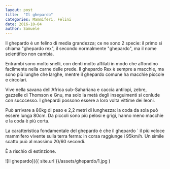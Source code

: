 ```yaml
---
layout: post
title:  "Il ghepardo"
categories: Mammiferi, Felini
date: 2016-10-04
author: Samuele
---
```

Il ghepardo &egrave; un felino di media grandezza; ce ne sono 2 specie: il primo si chiama "ghepardo rex", il secondo normalmente "ghepardo", ma il nome scientifico non cambia.

Entrambi sono molto snelli, con denti molto affilati in modo che affondino facilmente nella carne delle prede. Il ghepardo Rex &egrave; sempre a macchie, ma sono pi&ugrave; lunghe che larghe, mentre il ghepardo comune ha macchie piccole e circolari.

Vive nella savana dell'Africa sub-Sahariana e caccia antilopi, zebre, gazzelle di Thomson e Gnu, ma solo la met&agrave; degli inseguimenti si conlude con succcesso.
I ghepardi possono essere a loro volta vittime dei leoni.

Pu&ograve; arrivare a 80kg di peso e 2,2 metri di lunghezza: la coda da sola pu&ograve; essere lunga 80cm.
Da piccoli sono pi&ugrave; pelosi e grigi, hanno meno macchie e la coda &egrave; pi&ugrave; corta.

La caratteristica fondamentale del ghepardo &egrave; che il ghepardo &grave; il pi&ugrave; veloce mammifero vivente sulla terra ferma: in corsa raggiunge i 95km/h. Un simile scatto pu&ograve; al massimo 20/60 secondi.

&Egrave; a rischio di estinzione.

![Il ghepardo]({{ site.url }}/assets/ghepardo/1.jpg )
